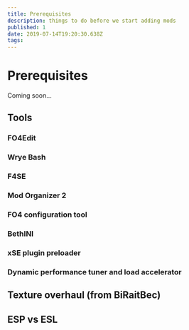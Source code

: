 ```yaml
---
title: Prerequisites
description: things to do before we start adding mods
published: 1
date: 2019-07-14T19:20:30.638Z
tags: 
---
```


# Prerequisites

Coming soon...

## Tools

### FO4Edit

### Wrye Bash

### F4SE

### Mod Organizer 2

### FO4 configuration tool

### BethINI

### xSE plugin preloader

### Dynamic performance tuner and load accelerator

## Texture overhaul (from BiRaitBec)

## ESP vs ESL